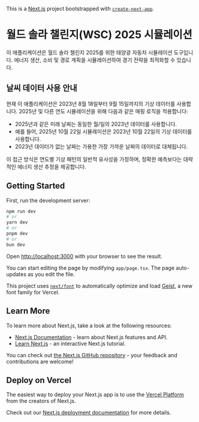 This is a [Next.js](https://nextjs.org) project bootstrapped with [`create-next-app`](https://nextjs.org/docs/app/api-reference/cli/create-next-app).

# 월드 솔라 챌린지(WSC) 2025 시뮬레이션

이 애플리케이션은 월드 솔라 챌린지 2025를 위한 태양광 자동차 시뮬레이션 도구입니다. 에너지 생산, 소비 및 경로 계획을 시뮬레이션하여 경기 전략을 최적화할 수 있습니다.

## 날씨 데이터 사용 안내

현재 이 애플리케이션은 2023년 8월 18일부터 9월 15일까지의 기상 데이터를 사용합니다. 2025년 및 다른 연도 시뮬레이션을 위해 다음과 같은 매핑 로직을 적용합니다:

- 2025년과 같은 미래 날짜는 동일한 월/일의 2023년 데이터를 사용합니다.
- 예를 들어, 2025년 10월 22일 시뮬레이션은 2023년 10월 22일의 기상 데이터를 사용합니다.
- 2023년 데이터가 없는 날짜는 가용한 가장 가까운 날짜의 데이터로 대체됩니다.

이 접근 방식은 연도별 기상 패턴의 일반적 유사성을 가정하며, 정확한 예측보다는 대략적인 에너지 생산 추정을 제공합니다.

## Getting Started

First, run the development server:

```bash
npm run dev
# or
yarn dev
# or
pnpm dev
# or
bun dev
```

Open [http://localhost:3000](http://localhost:3000) with your browser to see the result.

You can start editing the page by modifying `app/page.tsx`. The page auto-updates as you edit the file.

This project uses [`next/font`](https://nextjs.org/docs/app/building-your-application/optimizing/fonts) to automatically optimize and load [Geist](https://vercel.com/font), a new font family for Vercel.

## Learn More

To learn more about Next.js, take a look at the following resources:

- [Next.js Documentation](https://nextjs.org/docs) - learn about Next.js features and API.
- [Learn Next.js](https://nextjs.org/learn) - an interactive Next.js tutorial.

You can check out [the Next.js GitHub repository](https://github.com/vercel/next.js) - your feedback and contributions are welcome!

## Deploy on Vercel

The easiest way to deploy your Next.js app is to use the [Vercel Platform](https://vercel.com/new?utm_medium=default-template&filter=next.js&utm_source=create-next-app&utm_campaign=create-next-app-readme) from the creators of Next.js.

Check out our [Next.js deployment documentation](https://nextjs.org/docs/app/building-your-application/deploying) for more details.
